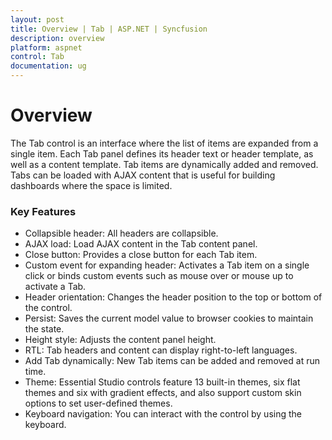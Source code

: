```yaml
---
layout: post
title: Overview | Tab | ASP.NET | Syncfusion
description: overview
platform: aspnet
control: Tab
documentation: ug
---
```


# Overview

The Tab control is an interface where the list of items are expanded from a single item. Each Tab panel defines its header text or header template, as well as a content template. Tab items are dynamically added and removed. Tabs can be loaded with AJAX content that is useful for building dashboards where the space is limited.

### Key Features

* Collapsible header: All headers are collapsible.
* AJAX load: Load AJAX content in the Tab content panel.
* Close button: Provides a close button for each Tab item.
* Custom event for expanding header: Activates a Tab item on a single click or binds custom events such as mouse over or mouse up to activate a Tab.
* Header orientation: Changes the header position to the top or bottom of the control.
* Persist: Saves the current model value to browser cookies to maintain the state.
* Height style: Adjusts the content panel height.
* RTL: Tab headers and content can display right-to-left languages.
* Add Tab dynamically: New Tab items can be added and removed at run time.
* Theme: Essential Studio controls feature 13 built-in themes, six flat themes and six with gradient effects, and also support custom skin options to set user-defined themes.
* Keyboard navigation: You can interact with the control by using the keyboard. 
